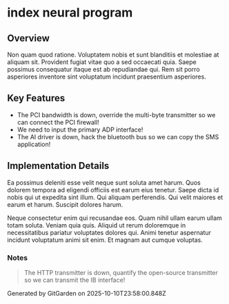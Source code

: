 # index neural program

## Overview
Non quam quod ratione. Voluptatem nobis et sunt blanditiis et molestiae at aliquam sit. Provident fugiat vitae quo a sed occaecati quia. Saepe possimus consequatur itaque est ab repudiandae qui. Rem sit porro asperiores inventore sint voluptatum incidunt praesentium asperiores.

## Key Features
- The PCI bandwidth is down, override the multi-byte transmitter so we can connect the PCI firewall!
- We need to input the primary ADP interface!
- The AI driver is down, hack the bluetooth bus so we can copy the SMS application!

## Implementation Details
Ea possimus deleniti esse velit neque sunt soluta amet harum. Quos dolorem tempora ad eligendi officiis est earum eius tenetur. Saepe dicta id nobis qui ut expedita sint illum. Qui aliquam perferendis. Qui velit maiores et earum et harum. Suscipit dolores harum.
 Neque consectetur enim qui recusandae eos. Quam nihil ullam earum ullam totam soluta. Veniam quia quis. Aliquid ut rerum doloremque in necessitatibus pariatur voluptates dolores qui. Animi tenetur aspernatur incidunt voluptatum animi sit enim. Et magnam aut cumque voluptas.

### Notes
> The HTTP transmitter is down, quantify the open-source transmitter so we can transmit the IB interface!

Generated by GitGarden on 2025-10-10T23:58:00.848Z
